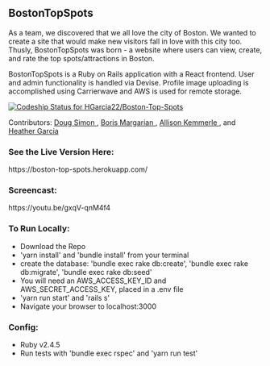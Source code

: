 <h2>BostonTopSpots</h2>
As a team, we discovered that we all love the city of Boston. We wanted to create a site that would make new visitors fall in love with this city too. Thusly, BostonTopSpots was born - a website where users can view, create, and rate the top spots/attractions in Boston.

BostonTopSpots is a Ruby on Rails application with a React frontend. User and admin functionality is handled via Devise. Profile image uploading is accomplished using Carrierwave and AWS is used for remote storage.

[![Codeship Status for HGarcia22/Boston-Top-Spots](https://app.codeship.com/projects/f0750a00-474f-0137-cd63-3a91933c600e/status?branch=master)](https://app.codeship.com/projects/337461)

Contributors: <a href="https://github.com/Hurlyburly2">Doug Simon
</a>, <a href="https://github.com/BorisMargarian">Boris Margarian
</a>, <a href="https://github.com/kemmerle/">Allison Kemmerle
</a>, and <a href="https://github.com/HGarcia22/">Heather Garcia</a>

<h3>See the Live Version Here:</h3>
https://boston-top-spots.herokuapp.com/

<h3>Screencast:</h3>
https://youtu.be/gxqV-qnM4f4

<h3>To Run Locally:</h3>
<ul>
  <li>Download the Repo</li>
  <li>'yarn install' and 'bundle install' from your terminal</li>
  <li>create the database: 'bundle exec rake db:create', 'bundle exec rake db:migrate', 'bundle exec rake db:seed'</li>
  <li>You will need an AWS_ACCESS_KEY_ID and AWS_SECRET_ACCESS_KEY, placed in a .env file</li>
  <li>'yarn run start' and 'rails s'</li>
  <li>Navigate your browser to localhost:3000</li>
</ul>

<h3>Config:</h3>
<ul>
  <li>Ruby v2.4.5</li>
  <li>Run tests with 'bundle exec rspec' and 'yarn run test'</li>
</ul>
